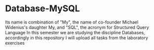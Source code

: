 # Database-MySQL
Its name is combination of "My", the name of co-founder Michael Widenius's daughter My, and "SQL", the acronym for Structured Query Language
In this semester we are studying the discipline Databases, accordingly in this repository I will upload all tasks from the laboratory exercises
